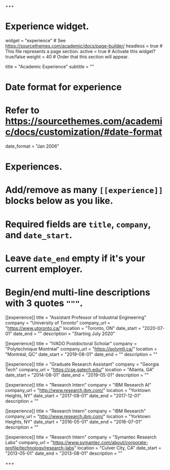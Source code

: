 +++
# Experience widget.
widget = "experience"  # See https://sourcethemes.com/academic/docs/page-builder/
headless = true  # This file represents a page section.
active = true  # Activate this widget? true/false
weight = 40  # Order that this section will appear.

title = "Academic Experience"
subtitle = ""

# Date format for experience
#   Refer to https://sourcethemes.com/academic/docs/customization/#date-format
date_format = "Jan 2006"

# Experiences.
#   Add/remove as many `[[experience]]` blocks below as you like.
#   Required fields are `title`, `company`, and `date_start`.
#   Leave `date_end` empty if it's your current employer.
#   Begin/end multi-line descriptions with 3 quotes `"""`.
[[experience]]
  title = "Assistant Professor of Industrial Engineering"
  company = "University of Toronto"
  company_url = "https://www.utoronto.ca/"
  location = "Toronto, ON"
  date_start = "2020-07-01"
  date_end = ""
  description = "Starting July 2020"

[[experience]]
  title = "IVADO Postdoctoral Scholar"
  company = "Polytechnique Montréal"
  company_url = "https://polymtl.ca/"
  location = "Montréal, QC"
  date_start = "2019-08-01"
  date_end = ""
  description = ""

[[experience]]
  title = "Graduate Research Assistant"
  company = "Georgia Tech"
  company_url = "https://cse.gatech.edu/"
  location = "Atlanta, GA"
  date_start = "2014-08-01"
  date_end = "2019-05-01"
  description = ""

[[experience]]
  title = "Research Intern"
  company = "IBM Research AI"
  company_url = "http://www.research.ibm.com/"
  location = "Yorktown Heights, NY"
  date_start = "2017-08-01"
  date_end = "2017-12-01"
  description = ""

[[experience]]
  title = "Research Intern"
  company = "IBM Research"
  company_url = "http://www.research.ibm.com/"
  location = "Yorktown Heights, NY"
  date_start = "2016-05-01"
  date_end = "2016-07-01"
  description = ""

[[experience]]
  title = "Research Intern"
  company = "Symantec Research Labs"
  company_url = "https://www.symantec.com/about/corporate-profile/technology/research-labs"
  location = "Culver City, CA"
  date_start = "2013-05-01"
  date_end = "2013-08-01"
  description = ""

+++
